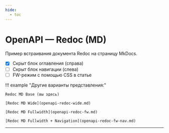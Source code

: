 ```yaml
---
hide:
  - toc
---
```


# OpenAPI — Redoc (MD)

Пример встраивания документа Redoc на страницу MkDocs.

- [x] Скрыт блок оглавления (справа)
- [ ] Скрыт блок навигации (слева)
- [ ] FW-режим с помощью CSS в статье

!!! example "Другие варианты представления:"

    Redoc MD Base (вы здесь)
    
    [Redoc MD Wide](openapi-redoc-wide.md)
    
    [Redoc MD Fullwidth](openapi-redoc-fw.md)
    
    [Redoc MD Fullwidth + Navigation](openapi-redoc-fw-nav.md)

---

<redoc spec-url='https://raw.githubusercontent.com/andwr/mkdocs-material-fork/main/docs/openapi/pay-api.yaml'></redoc>
<script src="https://cdn.jsdelivr.net/npm/redoc@latest/bundles/redoc.standalone.js"> 
</script>